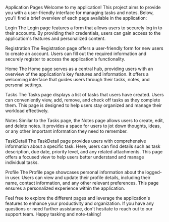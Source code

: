 Application Pages
Welcome to my application! This project aims to provide you with a user-friendly interface for managing tasks and notes. Below, you'll find a brief overview of each page available in the application:

Login
The Login page features a form that allows users to securely log in to their accounts. By providing their credentials, users can gain access to the application's features and personalized content.

Registration
The Registration page offers a user-friendly form for new users to create an account. Users can fill out the required information and securely register to access the application's functionality.

Home
The Home page serves as a central hub, providing users with an overview of the application's key features and information. It offers a welcoming interface that guides users through their tasks, notes, and personal settings.

Tasks
The Tasks page displays a list of tasks that users have created. Users can conveniently view, add, remove, and check off tasks as they complete them. This page is designed to help users stay organized and manage their workload effectively.

Notes
Similar to the Tasks page, the Notes page allows users to create, edit, and delete notes. It provides a space for users to jot down thoughts, ideas, or any other important information they need to remember.

TaskDetail
The TaskDetail page provides users with comprehensive information about a specific task. Here, users can find details such as task description, due date, priority level, and any related attachments. This page offers a focused view to help users better understand and manage individual tasks.

Profile
The Profile page showcases personal information about the logged-in user. Users can view and update their profile details, including their name, contact information, and any other relevant preferences. This page ensures a personalized experience within the application.

Feel free to explore the different pages and leverage the application's features to enhance your productivity and organization. If you have any questions or need further assistance, don't hesitate to reach out to our support team. Happy tasking and note-taking!

